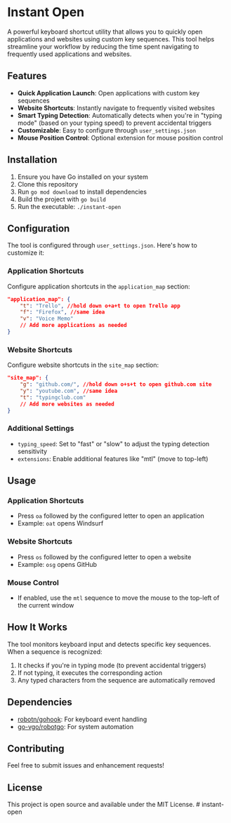 # Instant Open

A powerful keyboard shortcut utility that allows you to quickly open applications and websites using custom key sequences. This tool helps streamline your workflow by reducing the time spent navigating to frequently used applications and websites.

## Features

- **Quick Application Launch**: Open applications with custom key sequences
- **Website Shortcuts**: Instantly navigate to frequently visited websites
- **Smart Typing Detection**: Automatically detects when you're in "typing mode" (based on your typing speed) to prevent accidental triggers
- **Customizable**: Easy to configure through `user_settings.json`
- **Mouse Position Control**: Optional extension for mouse position control

## Installation

1. Ensure you have Go installed on your system
2. Clone this repository
3. Run `go mod download` to install dependencies
4. Build the project with `go build`
5. Run the executable: `./instant-open`

## Configuration

The tool is configured through `user_settings.json`. Here's how to customize it:

### Application Shortcuts

Configure application shortcuts in the `application_map` section:

```json
"application_map": {
    "t": "Trello", //hold down o+a+t to open Trello app 
    "f": "Firefox", //same idea 
    "v": "Voice Memo"   
    // Add more applications as needed
}
```

### Website Shortcuts

Configure website shortcuts in the `site_map` section:

```json
"site_map": {
    "g": "github.com/", //hold down o+s+t to open github.com site
    "y": "youtube.com", //same idea
    "t": "typingclub.com"
    // Add more websites as needed
}
```

### Additional Settings

- `typing_speed`: Set to "fast" or "slow" to adjust the typing detection sensitivity
- `extensions`: Enable additional features like "mtl" (move to top-left)

## Usage

### Application Shortcuts
- Press `oa` followed by the configured letter to open an application
- Example: `oat` opens Windsurf

### Website Shortcuts
- Press `os` followed by the configured letter to open a website
- Example: `osg` opens GitHub

### Mouse Control
- If enabled, use the `mtl` sequence to move the mouse to the top-left of the current window

## How It Works

The tool monitors keyboard input and detects specific key sequences. When a sequence is recognized:
1. It checks if you're in typing mode (to prevent accidental triggers)
2. If not typing, it executes the corresponding action
3. Any typed characters from the sequence are automatically removed

## Dependencies

- [robotn/gohook](https://github.com/robotn/gohook): For keyboard event handling
- [go-vgo/robotgo](https://github.com/go-vgo/robotgo): For system automation

## Contributing

Feel free to submit issues and enhancement requests!

## License

This project is open source and available under the MIT License. # instant-open
